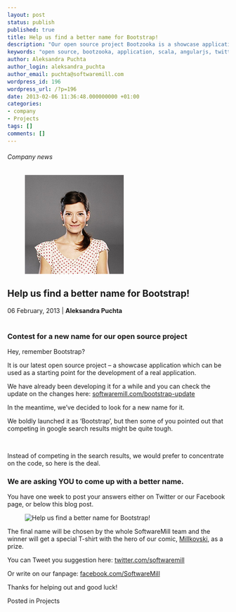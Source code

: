 ```yaml
---
layout: post
status: publish
published: true
title: Help us find a better name for Bootstrap!
description: "Our open source project Bootzooka is a showcase application which can be used as a starting point for the development of any real application. It's developed in scala + angularjs + twitter bootstrap."
keywords: "open source, bootzooka, application, scala, angularjs, twitter bootstrap"
author: Aleksandra Puchta
author_login: aleksandra_puchta
author_email: puchta@softwaremill.com
wordpress_id: 196
wordpress_url: /?p=196
date: 2013-02-06 11:36:48.000000000 +01:00
categories:
- company
- Projects
tags: []
comments: []
---
```


<h6>Company news</h6>
<div class="post-header clearfix">
<figure><div class="image"><img src="/img/members/puchta.jpg" alt="Aleksandra Puchta"></div></figure><div class="title">
<h2 class="font-dark-blue font-normal">Help us find a better name for Bootstrap!</h2>06 February, 2013 | <b>Aleksandra Puchta</b><br><br>
</div>
</div>
<div class="post-rows">
<div class="text">
<h3>Contest for a new name for our open source project</h3>
<p>Hey, remember Bootstrap?</p>
<p>It is our latest open source project – a showcase application which can be used as a starting point for the development of a real application.</p>
<p>We have already been developing it for a while and you can check the update on the changes here: <a href="http://softwaremill.pl/bootstrap-development-report-iteration-7">softwaremill.com/bootstrap-update</a></p>
<p>In the meantime, we’ve decided to look for a new name for it.</p>
<p>We boldly launched it as ‘Bootstrap’, but then some of you pointed out that competing in google search results might be quite tough.</p>
<p><img title="SML_Bootstrap_feedback" alt="" src="http://softwaremill.pl/wp-content/uploads/2013/02/SML_Bootstrap_feedback.png"></p>
<p>Instead of competing in the search results, we would prefer to concentrate on the code, so here is the deal.</p>
<h3>We are asking YOU to come up with a better name.</h3>
<p>You have one week to post your answers either on Twitter or our Facebook page, or below this blog post.</p>
</div>
<figure><img src="https://softwaremill.com/img/uploads/2013/03/Millkovski_by_SoftwareMill.jpg" alt="Help us find a better name for Bootstrap!"></figure><div class="text">
<p>The final name will be chosen by the whole SoftwareMill team and the winner will get a special T-shirt with the hero of our comic, <a href="http://softwaremill.pl/the-first-comic-by-softwaremill">Millkovski</a>, as a prize.</p>
<p>You can Tweet you suggestion here: <a href="https://twitter.com/softwaremill">twitter.com/softwaremill</a></p>
<p>Or write on our fanpage: <a href="https://www.facebook.com/SoftwareMill">facebook.com/SoftwareMill</a></p>
<p>Thanks for helping out and good luck!</p>
</div>
</div>
<div class="post-footer">Posted in Projects</div>
